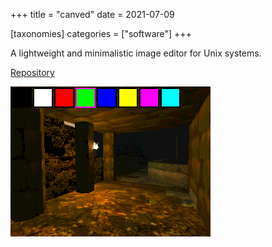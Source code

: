 +++
title = "canved"
date = 2021-07-09

[taxonomies]
categories = ["software"]
+++

A lightweight and minimalistic image editor for Unix systems.

<!-- more -->
[Repository](https://github.com/Sinono3/canved)

![Screenshot of the program](screenshot.png)
